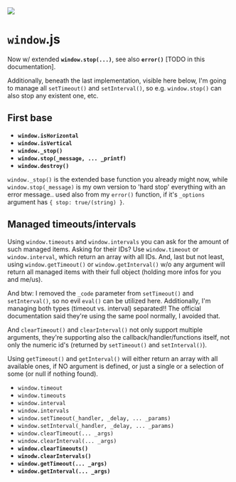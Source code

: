 <img src="https://kekse.biz/github.php?draw&text=`window`&override=github:v4" />

# **`window`**.js
Now w/ extended **`window.stop(...)`**, see also **`error()`** \[TODO in this documentation\].

Additionally, beneath the last implementation, visible here below, I'm going to manage all
`setTimeout()` and `setInterval()`, so e.g. `window.stop()` can also stop any existent one, etc.

## First base
* **`window.isHorizontal`**
* **`window.isVertical`**
* **`window._stop()`**
* **`window.stop(_message, ... _printf)`**
* **`window.destroy()`**

`window._stop()` is the extended base function you already might now, while `window.stop(_message)`
is my own version to 'hard stop' everything with an error message.. used also from my `error()`
function, if it's `_options` argument has `{ stop: true/(string) }`.

## Managed timeouts/intervals
Using `window.timeouts` and `window.intervals` you can ask for the amount of such managed items. Asking
for their IDs? Use `window.timeout` or `window.interval`, which return an array with all IDs. And, last
but not least, using `window.getTimeout()` or `window.getInterval()` w/o any argument will return all
managed items with their full object (holding more infos for you and me/us).

And btw: I removed the `_code` parameter from `setTimeout()` and `setInterval()`, so no evil `eval()`
can be utilized here. Additionally, I'm managing both types (timeout vs. interval) separated!! The
official documentation said they're using the same pool normally, I avoided that.

And `clearTimeout()` and `clearInterval()` not only support multiple arguments, they're supporting
also the callback/handler/functions itself, not only the numeric id's (returned by `setTimeout()`
and `setInterval()`).

Using `getTimeout()` and `getInterval()` will either return an array with all available ones, if
NO argument is defined, or just a single or a selection of some (or null if nothing found).

* `window.timeout`
* `window.timeouts`
* `window.interval`
* `window.intervals`
* `window.setTimeout(_handler, _delay, ... _params)`
* `window.setInterval(_handler, _delay, ... _params)`
* `window.clearTimeout(... _args)`
* `window.clearInterval(... _args)`
* **`window.clearTimeouts()`**
* **`winodw.clearIntervals()`**
* **`window.getTimeout(... _args)`**
* **`window.getInterval(... _args)`**

